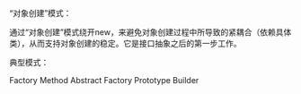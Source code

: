 “对象创建”模式：

通过“对象创建”模式绕开new，来避免对象创建过程中所导致的紧耦合（依赖具体类），从而支持对象创建的稳定。它是接口抽象之后的第一步工作。

典型模式：

Factory Method
Abstract Factory
Prototype
Builder
